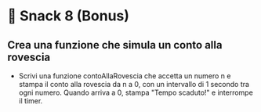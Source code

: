 # 🎯 Snack 8 (Bonus)
## Crea una funzione che simula un conto alla rovescia

+ Scrivi una funzione contoAllaRovescia che accetta un numero n e stampa il conto alla rovescia da n a 0, con un intervallo di 1 secondo tra ogni numero. Quando arriva a 0, stampa "Tempo scaduto!" e interrompe il timer.